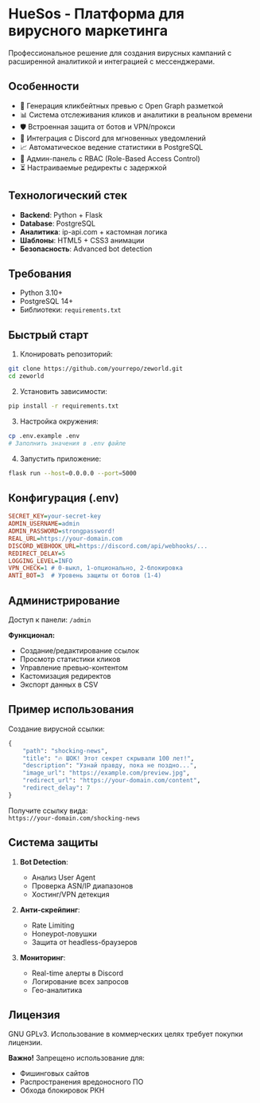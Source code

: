 # HueSos - Платформа для вирусного маркетинга

Профессиональное решение для создания вирусных кампаний с расширенной аналитикой и интеграцией с мессенджерами.

## Особенности

- 🎣 Генерация кликбейтных превью с Open Graph разметкой
- 📊 Система отслеживания кликов и аналитики в реальном времени
- 🛡 Встроенная защита от ботов и VPN/прокси
- 🤖 Интеграция с Discord для мгновенных уведомлений
- 📈 Автоматическое ведение статистики в PostgreSQL
- 🔐 Админ-панель с RBAC (Role-Based Access Control)
- ⏳ Настраиваемые редиректы с задержкой

## Технологический стек

- **Backend**: Python + Flask
- **Database**: PostgreSQL
- **Аналитика**: ip-api.com + кастомная логика
- **Шаблоны**: HTML5 + CSS3 анимации
- **Безопасность**: Advanced bot detection

## Требования

- Python 3.10+
- PostgreSQL 14+
- Библиотеки: `requirements.txt`

## Быстрый старт

1. Клонировать репозиторий:
```bash
git clone https://github.com/yourrepo/zeworld.git
cd zeworld
```

2. Установить зависимости:
```bash
pip install -r requirements.txt
```

3. Настройка окружения:
```bash
cp .env.example .env
# Заполнить значения в .env файле
```

4. Запустить приложение:
```bash
flask run --host=0.0.0.0 --port=5000
```

## Конфигурация (.env)

```ini
SECRET_KEY=your-secret-key
ADMIN_USERNAME=admin
ADMIN_PASSWORD=strongpassword!
REAL_URL=https://your-domain.com
DISCORD_WEBHOOK_URL=https://discord.com/api/webhooks/...
REDIRECT_DELAY=5
LOGGING_LEVEL=INFO
VPN_CHECK=1 # 0-выкл, 1-опционально, 2-блокировка
ANTI_BOT=3  # Уровень защиты от ботов (1-4)
```

## Администрирование

Доступ к панели: `/admin`

**Функционал:**
- Создание/редактирование ссылок
- Просмотр статистики кликов
- Управление превью-контентом
- Кастомизация редиректов
- Экспорт данных в CSV

## Пример использования

Создание вирусной ссылки:
```python
{
    "path": "shocking-news",
    "title": "🔥 ШОК! Этот секрет скрывали 100 лет!",
    "description": "Узнай правду, пока не поздно...",
    "image_url": "https://example.com/preview.jpg",
    "redirect_url": "https://your-domain.com/content",
    "redirect_delay": 7
}
```

Получите ссылку вида:  
`https://your-domain.com/shocking-news`

## Система защиты

1. **Bot Detection**:
   - Анализ User Agent
   - Проверка ASN/IP диапазонов
   - Хостинг/VPN детекция

2. **Анти-скрейпинг**:
   - Rate Limiting
   - Honeypot-ловушки
   - Защита от headless-браузеров

3. **Мониторинг**:
   - Real-time алерты в Discord
   - Логирование всех запросов
   - Гео-аналитика

## Лицензия

GNU GPLv3. Использование в коммерческих целях требует покупки лицензии.

**Важно!** Запрещено использование для:
- Фишинговых сайтов
- Распространения вредоносного ПО
- Обхода блокировок РКН
